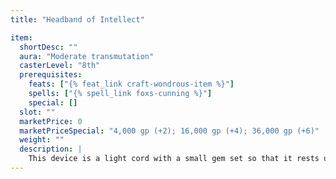 ```yaml
---
title: "Headband of Intellect"

item:
  shortDesc: ""
  aura: "Moderate transmutation"
  casterLevel: "8th"
  prerequisites:
    feats: ["{% feat_link craft-wondrous-item %}"]
    spells: ["{% spell_link foxs-cunning %}"]
    special: []
  slot: ""
  marketPrice: 0
  marketPriceSpecial: "4,000 gp (+2); 16,000 gp (+4); 36,000 gp (+6)"
  weight: ""
  description: |
    This device is a light cord with a small gem set so that it rests upon the forehead of the wearer. The headband adds to the wearer's Intelligence score in the form of an enhancement bonus of +2, +4, or +6. This enhancement bonus does not earn the wearer extra skill points when a new level is attained; use the unenhanced Intelligence bonus to determine skill points.
---
```

